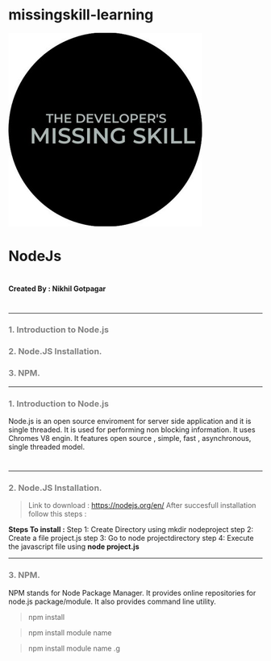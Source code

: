 
# <span style="color:">missingskill-learning
![Image](https://github.com/nikhilgotpagar/METRepository/blob/main/a2ea924c-aeb5-45d2-9d87-3d192c50b515.jpg?raw=true)
# NodeJs




#
#
**Created By : Nikhil Gotpagar**
#
#
#
#

---

### <span style="color:Gray"> 1. Introduction to Node.js
### <span style="color:Gray"> 2. Node.JS Installation.
### <span style="color:Gray"> 3. NPM.


---

### <span style="color:Gray"> 1. Introduction to Node.js
Node.js is an open source enviroment for server side application and it is single threaded.
It is used for performing non blocking information. It uses Chromes V8 engin. It features open source , simple, fast , asynchronous, single threaded model.


#
#
#
#
#
#
#
#
#
#
#
---

### <span style="color:Gray"> 2. Node.JS Installation.

> Link to download : https://nodejs.org/en/
After succesfull installation follow this steps :

**Steps To install :**
Step 1: Create Directory using mkdir nodeproject
step 2: Create a file project.js
step 3: Go to node projectdirectory
step 4: Execute the javascript file using  **node project.js**



---
### <span style="color:Gray"> 3. NPM.
NPM stands for Node Package Manager. It provides online repositories for node.js package/module. It also provides command line utility.

>npm install

>npm install module name

>npm install module name .g






